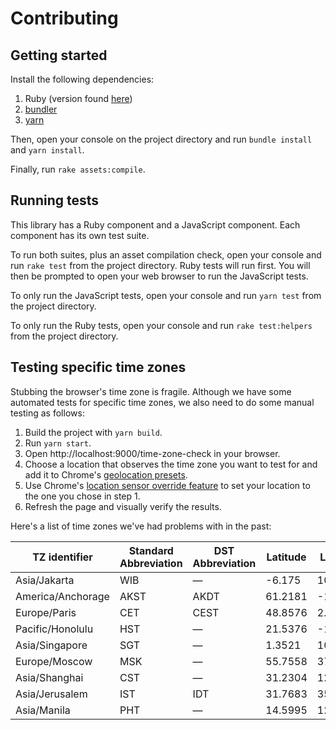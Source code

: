 # Contributing
## Getting started
Install the following dependencies:

1. Ruby (version found [here](./.ruby-version))
2. [bundler](https://bundler.io/)
3. [yarn](https://yarnpkg.com/)

Then, open your console on the project directory and run `bundle install` and `yarn install`.

Finally, run `rake assets:compile`.

## Running tests
This library has a Ruby component and a JavaScript component. Each component has its own test suite.

To run both suites, plus an asset compilation check, open your console and run `rake test` from the project directory. Ruby tests will run first. You will then be prompted to open your web browser to run the JavaScript tests.

To only run the JavaScript tests, open your console and run `yarn test` from the project directory.

To only run the Ruby tests, open your console and run `rake test:helpers` from the project directory.

## Testing specific time zones
Stubbing the browser's time zone is fragile. Although we have some automated tests for specific time zones, we also need to do some manual testing as follows:

1. Build the project with `yarn build`.
2. Run `yarn start`.
3. Open http://localhost:9000/time-zone-check in your browser.
4. Choose a location that observes the time zone you want to test for and add it to Chrome's [geolocation presets](https://developer.chrome.com/docs/devtools/settings/locations/).
5. Use Chrome's [location sensor override feature](https://developer.chrome.com/docs/devtools/sensors/#open-sensors) to set your location to the one you chose in step 1.
6. Refresh the page and visually verify the results.

Here's a list of time zones we've had problems with in the past:

TZ identifier     | Standard Abbreviation | DST Abbreviation | Latitude | Longitude
----------------- | --------------------- | ---------------- | -------- | ---------
Asia/Jakarta      | WIB                   | —                | -6.175   | 106.8275
America/Anchorage | AKST                  | AKDT             | 61.2181  | -149.9003
Europe/Paris      | CET                   | CEST             | 48.8576  | 2.3470
Pacific/Honolulu  | HST                   | —                | 21.5376  | -158.0023
Asia/Singapore    | SGT                   | —                | 1.3521   | 103.8198
Europe/Moscow     | MSK                   | —                | 55.7558  | 37.6173
Asia/Shanghai     | CST                   | —                | 31.2304  | 121.4737
Asia/Jerusalem    | IST                   | IDT              | 31.7683  | 35.2137
Asia/Manila       | PHT                   | —                | 14.5995  | 120.9842

